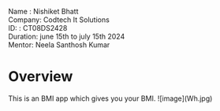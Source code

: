Name : Nishiket Bhatt </br>
Company: Codtech It Solutions </br>
ID: : CT08DS2428 </br>
Duration: june 15th to july 15th 2024 </br>
Mentor: Neela Santhosh Kumar </br>
<h1>Overview</h1>
This is an BMI app which gives you your BMI.
![image](Wh.jpg)
